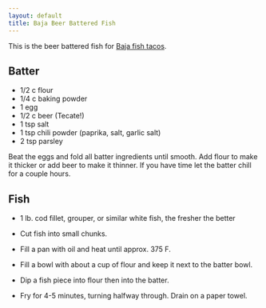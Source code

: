 ```yaml
---
layout: default
title: Baja Beer Battered Fish
---
```


This is the beer battered fish for [Baja fish tacos](../full_tacos/baja_fish_tacos.md).

Batter
-------

* 1/2 c flour
* 1/4 c baking powder
* 1 egg
* 1/2 c beer (Tecate!)
* 1 tsp salt
* 1 tsp chili powder (paprika, salt, garlic salt)
* 2 tsp parsley

Beat the eggs and fold all batter ingredients until smooth.
Add flour to make it thicker or add beer to make it thinner.
If you have time let the batter chill for a couple hours.

Fish
------

* 1 lb. cod fillet, grouper, or similar white fish, the fresher the better

* Cut fish into small chunks.
* Fill a pan with oil and heat until approx. 375 F.
* Fill a bowl with about a cup of flour and keep it next to the batter bowl.
* Dip a fish piece into flour then into the batter.
* Fry for 4-5 minutes, turning halfway through. Drain on a paper towel.
